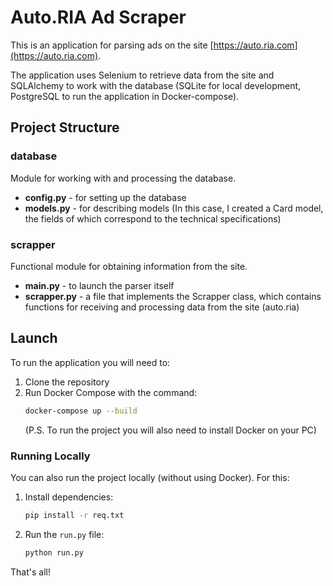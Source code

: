 # Auto.RIA Ad Scraper

This is an application for parsing ads on the site [https://auto.ria.com](https://auto.ria.com).

The application uses Selenium to retrieve data from the site and SQLAlchemy to work with the database (SQLite for local development, PostgreSQL to run the application in Docker-compose).

## Project Structure

### database
Module for working with and processing the database.
- **config.py** - for setting up the database
- **models.py** - for describing models (In this case, I created a Card model, the fields of which correspond to the technical specifications)

### scrapper
Functional module for obtaining information from the site.
- **main.py** - to launch the parser itself
- **scrapper.py** - a file that implements the Scrapper class, which contains functions for receiving and processing data from the site (auto.ria)

## Launch

To run the application you will need to:
1. Clone the repository
2. Run Docker Compose with the command:
    ```sh
    docker-compose up --build
    ```
    (P.S. To run the project you will also need to install Docker on your PC)

### Running Locally

You can also run the project locally (without using Docker). For this:
1. Install dependencies:
    ```sh
    pip install -r req.txt
    ```
2. Run the `run.py` file:
    ```sh
    python run.py
    ```

That's all!

